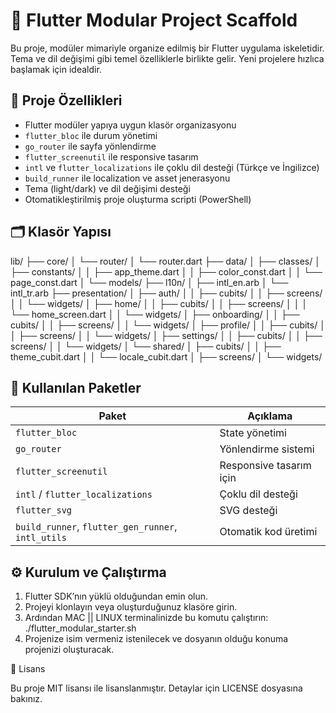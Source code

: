 # 🎯 Flutter Modular Project Scaffold

Bu proje, modüler mimariyle organize edilmiş bir Flutter uygulama iskeletidir. Tema ve dil değişimi gibi temel özelliklerle birlikte gelir. Yeni projelere hızlıca başlamak için idealdir.

## 🚀 Proje Özellikleri

- Flutter modüler yapıya uygun klasör organizasyonu
- `flutter_bloc` ile durum yönetimi
- `go_router` ile sayfa yönlendirme
- `flutter_screenutil` ile responsive tasarım
- `intl` ve `flutter_localizations` ile çoklu dil desteği (Türkçe ve İngilizce)
- `build_runner` ile localization ve asset jenerasyonu
- Tema (light/dark) ve dil değişimi desteği
- Otomatikleştirilmiş proje oluşturma scripti (PowerShell)

## 🗂️ Klasör Yapısı
lib/
├── core/
│   └── router/
│       └── router.dart
├── data/
│   ├── classes/
│   ├── constants/
│   │   ├── app_theme.dart
│   │   ├── color_const.dart
│   │   └── page_const.dart
│   └── models/
├── l10n/
│   ├── intl_en.arb
│   └── intl_tr.arb
├── presentation/
│   ├── auth/
│   │   ├── cubits/
│   │   ├── screens/
│   │   └── widgets/
│   ├── home/
│   │   ├── cubits/
│   │   ├── screens/
│   │   │   └── home_screen.dart
│   │   └── widgets/
│   ├── onboarding/
│   │   ├── cubits/
│   │   ├── screens/
│   │   └── widgets/
│   ├── profile/
│   │   ├── cubits/
│   │   ├── screens/
│   │   └── widgets/
│   ├── settings/
│   │   ├── cubits/
│   │   ├── screens/
│   │   └── widgets/
│   └── shared/
│       ├── cubits/
│       │   ├── theme_cubit.dart
│       │   └── locale_cubit.dart
│       ├── screens/
│       └── widgets/

## 🧩 Kullanılan Paketler

| Paket | Açıklama |
|-------|----------|
| `flutter_bloc` | State yönetimi |
| `go_router` | Yönlendirme sistemi |
| `flutter_screenutil` | Responsive tasarım için |
| `intl` / `flutter_localizations` | Çoklu dil desteği |
| `flutter_svg` | SVG desteği |
| `build_runner`, `flutter_gen_runner`, `intl_utils` | Otomatik kod üretimi |

## ⚙️ Kurulum ve Çalıştırma

1. Flutter SDK’nın yüklü olduğundan emin olun.
2. Projeyi klonlayın veya oluşturduğunuz klasöre girin.
3. Ardından MAC || LINUX terminalinizde bu komutu çalıştırın:
    ./flutter_modular_starter.sh
4. Projenize isim vermeniz istenilecek ve dosyanın olduğu konuma projenizi oluşturacak.

📄 Lisans

Bu proje MIT lisansı ile lisanslanmıştır. Detaylar için LICENSE dosyasına bakınız.
